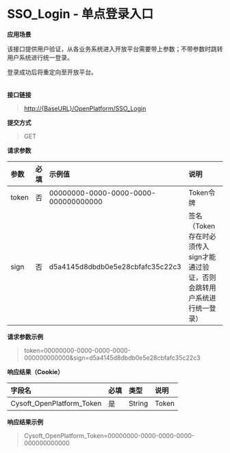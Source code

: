 # SSO\_Login - 单点登录入口

**应用场景**

该接口提供用户验证，从各业务系统进入开放平台需要带上参数；不带参数时跳转用户系统进行统一登录。

登录成功后将重定向至开放平台。

###### 

**接口链接**

> [http://{BaseURL}/OpenPlatform/SSO\_Login](http://{BaseURL}/OpenPlatform/Login)

**提交方式**

> GET

**请求参数**

| 参数 | 必填 | 示例值 | 说明 |
| :--- | :--- | :--- | :--- |
| token | 否 | 00000000-0000-0000-0000-000000000000 | Token令牌 |
| sign | 否 | d5a4145d8dbdb0e5e28cbfafc35c22c3 | 签名（Token存在时必须传入sign才能通过验证，否则会跳转用户系统进行统一登录） |

**请求参数示例**

> token=00000000-0000-0000-0000-000000000000&sign=d5a4145d8dbdb0e5e28cbfafc35c22c3

**响应结果（Cookie）**

| 字段名 | 必填 | 类型 | 说明 |
| :--- | :--- | :--- | :--- |
| Cysoft\_OpenPlatform\_Token | 是 | String | Token |

**响应结果示例**

> Cysoft\_OpenPlatform\_Token=00000000-0000-0000-0000-000000000000



